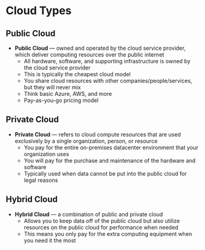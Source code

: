 # Cloud Types

## Public Cloud

- **Public Cloud** — owned and operated by the cloud service provider, which deliver computing resources over the public internet
  - All hardware, software, and supporting infrastructure is owned by the cloud service provider
  - This is typically the cheapest cloud model
  - You share cloud resources with other companies/people/services, but they will never mix
  - Think basic Azure, AWS, and more
  - Pay-as-you-go pricing model

## Private Cloud

- **Private Cloud** — refers to cloud compute resources that are used exclusively by a single organization, person, or resource
  - You pay for the entire on-premises datacenter environment that your organization uses
  - You will pay for the purchase and maintenance of the hardware and software
  - Typically used when data cannot be put into the public cloud for legal reasons

## Hybrid Cloud

- **Hybrid Cloud** — a combination of public and private cloud
  - Allows you to keep data off of the public cloud but also utilize resources on the public cloud for performance when needed
  - This means you only pay for the extra computing equipment when you need it the most
